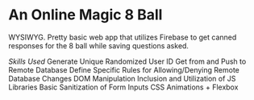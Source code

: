 An Online Magic 8 Ball
============
WYSIWYG. Pretty basic web app that utilizes Firebase to get canned responses for the 8 ball while saving questions asked.

*Skills Used*
Generate Unique Randomized User ID
Get from and Push to Remote Database
Define Specific Rules for Allowing/Denying Remote Database Changes
DOM Manipulation
Inclusion and Utilization of JS Libraries
Basic Sanitization of Form Inputs
CSS Animations + Flexbox